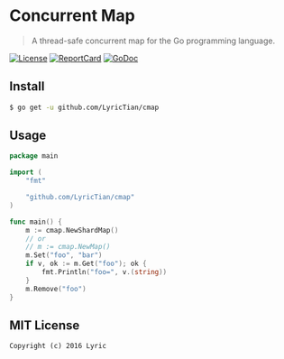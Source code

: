 # Concurrent Map

> A thread-safe concurrent map for the Go programming language.

[![License][License-Image]][License-Url] [![ReportCard][ReportCard-Image]][ReportCard-Url] [![GoDoc][GoDoc-Image]][GoDoc-Url]

## Install

``` bash
$ go get -u github.com/LyricTian/cmap
```

## Usage

``` go
package main

import (
	"fmt"

	"github.com/LyricTian/cmap"
)

func main() {
	m := cmap.NewShardMap()
	// or
	// m := cmap.NewMap()
	m.Set("foo", "bar")
	if v, ok := m.Get("foo"); ok {
		fmt.Println("foo=", v.(string))
	}
	m.Remove("foo")
}
```

## MIT License

```
Copyright (c) 2016 Lyric
```

[License-Url]: http://opensource.org/licenses/MIT
[License-Image]: https://img.shields.io/npm/l/express.svg
[ReportCard-Url]: https://goreportcard.com/report/github.com/LyricTian/cmap
[ReportCard-Image]: https://goreportcard.com/badge/github.com/LyricTian/cmap
[GoDoc-Url]: https://godoc.org/github.com/LyricTian/cmap
[GoDoc-Image]: https://godoc.org/github.com/LyricTian/cmap?status.svg